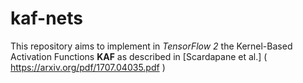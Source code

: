 # kaf-nets

This repository aims to implement in *TensorFlow 2* the Kernel-Based Activation Functions **KAF** as described in [Scardapane et al.] ( https://arxiv.org/pdf/1707.04035.pdf )
